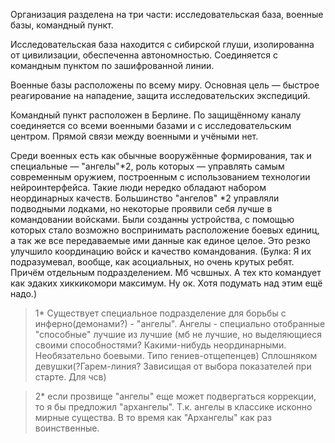 Организация разделена на три части: исследовательская база, военные базы, командный пункт.

Исследовательская база находится с сибирской глуши, изолированна от цивилизации, обеспеченна автономностью. Соединяется с командным пунктом по зашифрованной линии.

Военные базы расположены по всему миру. Основная цель — быстрое реагирование на нападение, защита исследовательских экспедиций.

Командный пункт расположен в Берлине. По защищённому каналу соединяется со всеми военными базами и с исследовательским центром. Прямой связи между военными и учёными нет.

Среди военных есть как обычные вооружённые формирования, так и специальные — "ангелы"*2, роль которых — управлять самым современным оружием, построенным с использованием технологии нейроинтерфейса. Такие люди нередко обладают набором неординарных качеств. Большинство "ангелов" *2 управляли подводными лодками, но некоторые проявили себя лучше в командовании войсками. Были созданны устройства, с помощью которых стало возможно воспринимать расположение боевых единиц, а так же все передаваемые ими данные как единое целое. Это резко улучшило координацию войск и качество командования. 
(Булка: Я их подразумевал, вообще, как асоциальных, но очень крутых ребят. Причём отдельным подразделением. Мб чсвшных. А тех кто командует как эдаких хиккикомори максимум. Ну ок. Хотя подумать над этим ещё надо.)

>1* Существует специальное подразделение для борьбы с инферно(демонами?) - "ангелы". Ангелы - специально отобранные "способные" лучшие из лучшие (мб не лучшие, но выделяющиеся своими способностями? Какими-нибудь неординарными. Необязательно боевыми. Типо гениев-отщепенцев) Сплошняком девушки(?Гарем-линия? Зависищая от выбора показателей при старте. Для чсв)

>2* если прозвище "ангелы" еще может подвергаться коррекции, то я бы предложил "архангелы". Т.к. ангелы в классике исконно мирные существа. В то время как "Архангелы" как раз воинственные.
